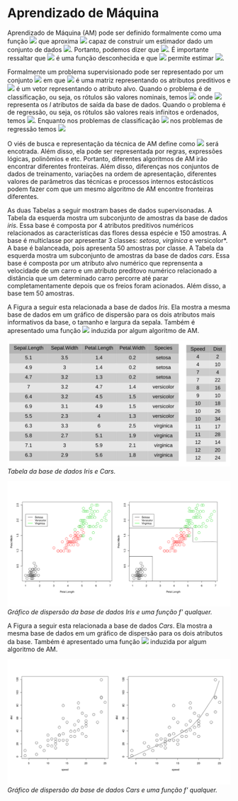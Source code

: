 # Aprendizado de Máquina

Aprendizado de Máquina (AM) pode ser definido formalmente como uma função <img src="https://render.githubusercontent.com/render/math?math=f'"/> que aproxima <img src="https://render.githubusercontent.com/render/math?math=f"/> capaz de construir um estimador dado um conjunto de dados   <img src="https://render.githubusercontent.com/render/math?math=(X, y)"/>. Portanto, podemos dizer que <img src="https://render.githubusercontent.com/render/math?math=\{ (X, y) \|  f'(X) \approx f(X)\}"/>. É importante ressaltar que <img src="https://render.githubusercontent.com/render/math?math=f"/> é uma função desconhecida e que <img src="https://render.githubusercontent.com/render/math?math=f'"/> permite estimar <img src="https://render.githubusercontent.com/render/math?math=f"/>.

Formalmente um problema supervisionado pode ser representado por um conjunto <img src="https://render.githubusercontent.com/render/math?math=\(X, y\)"/> em que <img src="https://render.githubusercontent.com/render/math?math=X"/> é uma matriz representando os atributos preditivos e <img src="https://render.githubusercontent.com/render/math?math=y"/> é um vetor representando o atributo alvo. Quando o problema é de classificação, ou seja, os rótulos são valores nominais, temos <img src="https://render.githubusercontent.com/render/math?math=y = \{c_1, c_2,...c_l \}"/> onde <img src="https://render.githubusercontent.com/render/math?math=c_l"/> representa os *l* atributos de saída da base de dados. Quando o problema é de regressão, ou seja, os rótulos são valores reais infinitos e ordenados, temos <img src="https://render.githubusercontent.com/render/math?math=y = \mathbb{R}"/>. Enquanto nos problemas de classificação <img src="https://render.githubusercontent.com/render/math?math=f'(X_i) \in \{c_1, c_2,...c_l\}"/> nos problemas de regressão temos <img src="https://render.githubusercontent.com/render/math?math=f'(X_i) \in \mathbb{R}"/>

O viés de busca e representação da técnica de AM define como <img src="https://render.githubusercontent.com/render/math?math=f'"/> será encotrada. Além disso, ela pode ser representada por regras, expressões lógicas, polinômios e etc. Portanto, diferentes algoritmos de AM irão encontrar diferentes fronteiras. Além disso, diferenças nos conjuntos de dados de treinamento, variações na ordem de apresentação, diferentes valores de parâmetros das técnicas e processos internos estocásticos podem fazer com que um mesmo algoritmo de AM encontre fronteiras diferentes.

As duas Tabelas a seguir mostram bases de dados supervisonadas. A Tabela da esquerda mostra um subconjunto de amostras da base de dados *iris*. Essa base é composta por 4 atributos  preditivos numéricos relacionados as características das flores dessa espécie e 150 amostras. A base é multiclasse por apresentar 3 classes: *setosa*, *virgínica* e versicolor*. A base é balanceada, pois apresenta 50 amostras por classe. A Tabela da esquerda mostra um subconjunto de amostras da base de dados *cars*.  Essa base é composta por um atributo alvo numérico que reprensenta a velocidade de um carro e um atributo preditovo numérico relacionado a distância que um determinado carro percorre até parar completamentamente depois que os freios foram acionados. Além disso, a base tem 50 amostras.

A Figura a seguir esta relacionada a base de dados *Iris*. Ela mostra a mesma base de dados em um gráfico de dispersão para os dois atributos mais informativos da base, o tamanho e largura da sepala. Também é apresentado uma função <img src="https://render.githubusercontent.com/render/math?math=f'"/> induzida por algum algoritmo de AM.

![](bases.png) *Tabela da base de dados Iris e Cars.*

![](iris_model.png) *Gráfico de dispersão da base de dados Iris e uma função f' qualquer.*

A Figura a seguir esta relacionada a base de dados *Cars*. Ela mostra a mesma base de dados em um gráfico de dispersão para os dois atributos da base. Também é apresentado uma função <img src="https://render.githubusercontent.com/render/math?math=f'"/> induzida por algum algoritmo de AM.

![](cars_model.png) *Gráfico de dispersão da base de dados Cars e uma função f' qualquer.*


